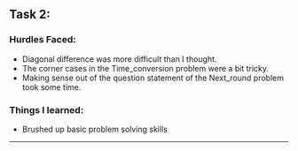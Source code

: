 ## Task 2:
  
  ### Hurdles Faced:
  
  * Diagonal difference was more difficult than I thought.
  * The corner cases in the Time_conversion problem were a bit tricky.
  * Making sense out of the question statement of the Next_round problem took some time.
  
  ### Things I learned:
  
  * Brushed up basic problem solving skills
  
***
